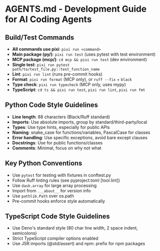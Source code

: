 # AGENTS.md - Development Guide for AI Coding Agents

## Build/Test Commands

- **All commands use pixi**: `pixi run <command>`
- **Main package (py/)**: `pixi run test` (uses pytest with test environment)
- **MCP package (mcp/)**: `cd mcp && pixi run test` (dev environment)
- **Single test**: `pixi run pytest path/to/test_file.py::test_function_name`
- **Lint**: `pixi run lint` (runs pre-commit hooks)
- **Format**: `pixi run format` (MCP only), or `ruff --fix` + `black`
- **Type check**: `pixi run typecheck` (MCP only, uses mypy)
- **TypeScript**: `cd ts && pixi run test`, `pixi run lint`, `pixi run fmt`

## Python Code Style Guidelines

- **Line length**: 88 characters (Black/Ruff standard)
- **Imports**: Use absolute imports, group by standard/third-party/local
- **Types**: Use type hints, especially for public APIs
- **Naming**: snake_case for functions/variables, PascalCase for classes
- **Error handling**: Use specific exceptions, avoid bare except clauses
- **Docstrings**: Use for public functions/classes
- **Comments**: Minimal, focus on why not what

## Key Python Conventions

- Use `pytest` for testing with fixtures in conftest.py
- Follow Ruff linting rules (see pyproject.toml [tool.lint])
- Use `dask.array` for large array processing
- Import from `.__about__` for version info
- Use `pathlib.Path` over os.path
- Pre-commit hooks enforce style automatically

## TypeScript Code Style Guidelines

- Use Deno's standard style (80 char line width, 2 space indent, semicolons)
- Strict TypeScript compiler options enabled
- Use JSR imports (@std/assert) and npm: prefix for npm packages
